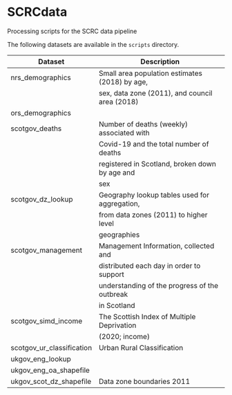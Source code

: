 # SCRCdata
Processing scripts for the SCRC data pipeline

The following datasets are available in the `scripts` directory.

| Dataset                   | Description                                    |
| ---                       | ---                                            |
| nrs_demographics          | Small area population estimates (2018) by age, |
|                           | sex, data zone (2011), and council area (2018) |
| ors_demographics          |                                                |
| scotgov_deaths            | Number of deaths (weekly) associated with      |
|                           | Covid-19 and the total number of deaths        |
|                           | registered in Scotland, broken down by age and | 
|                           | sex                                            |
| scotgov_dz_lookup         | Geography lookup tables used for aggregation,  |
|                           | from data zones (2011) to higher level         |
|                           | geographies                                    |
| scotgov_management        | Management Information, collected and          |
|                           | distributed each day in order to support       |
|                           | understanding of the progress of the outbreak  |
|                           | in Scotland                                    |
| scotgov_simd_income       | The Scottish Index of Multiple Deprivation     |
|                           | (2020; income)                                 |
| scotgov_ur_classification | Urban Rural Classification                     |
| ukgov_eng_lookup          |                                                |
| ukgov_eng_oa_shapefile    |                                                |
| ukgov_scot_dz_shapefile   | Data zone boundaries 2011                      |